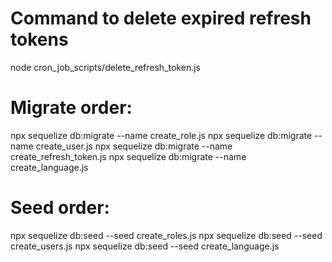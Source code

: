 # Command to delete expired refresh tokens

node cron_job_scripts/delete_refresh_token.js

# Migrate order:

npx sequelize db:migrate --name create_role.js
npx sequelize db:migrate --name create_user.js
npx sequelize db:migrate --name create_refresh_token.js
npx sequelize db:migrate --name create_language.js

# Seed order:

npx sequelize db:seed --seed create_roles.js
npx sequelize db:seed --seed create_users.js
npx sequelize db:seed --seed create_language.js
